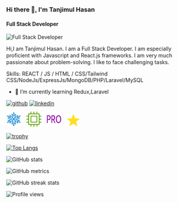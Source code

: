 ### Hi there 👋, I'm Tanjimul Hasan
#### Full Stack Developer
![Full Stack Developer](https://media-exp2.licdn.com/dms/image/C4D16AQHSghMHqhGM0Q/profile-displaybackgroundimage-shrink_200_800/0/1654347673919?e=1661385600&v=beta&t=ET1ShR8xYA_gGQMp-WD9Zii12VLeOurxrF74IEoxkis)

Hi,I am Tanjimul Hasan. I am a Full Stack Developer. I am especially proﬁcient with Javascript and React.js frameworks. I am very much passionate about problem-solving. I like to face challenging tasks.

Skills: REACT / JS / HTML / CSS/Tailwind CSS/NodeJs/ExpressJs/MongoDB/PHP/Laravel/MySQL

- 🌱 I’m currently learning Redux,Laravel 


[<img src='https://cdn.jsdelivr.net/npm/simple-icons@3.0.1/icons/github.svg' alt='github' height='40'>](https://github.com/SHIMANTO50)  [<img src='https://cdn.jsdelivr.net/npm/simple-icons@3.0.1/icons/linkedin.svg' alt='linkedin' height='40'>](https://www.linkedin.com/in/tanjimul-hasan-bb200a221/)  

<a href='https://archiveprogram.github.com/'><img src='https://raw.githubusercontent.com/acervenky/animated-github-badges/master/assets/acbadge.gif' width='40' height='40'></a> <a href='https://docs.github.com/en/developers'><img src='https://raw.githubusercontent.com/acervenky/animated-github-badges/master/assets/devbadge.gif' width='40' height='40'></a> <a href='https://github.com/pricing'><img src='https://raw.githubusercontent.com/acervenky/animated-github-badges/master/assets/pro.gif' width='40' height='40'></a> <a href='https://stars.github.com/'><img src='https://raw.githubusercontent.com/acervenky/animated-github-badges/master/assets/starbadge.gif' width='35' height='35'></a> 

[![trophy](https://github-profile-trophy.vercel.app/?username=SHIMANTO50)](https://github.com/ryo-ma/github-profile-trophy)

[![Top Langs](https://github-readme-stats.vercel.app/api/top-langs/?username=SHIMANTO50)](https://github.com/anuraghazra/github-readme-stats)

![GitHub stats](https://github-readme-stats.vercel.app/api?username=SHIMANTO50&show_icons=true)  

![GitHub metrics](https://metrics.lecoq.io/SHIMANTO50)  

![GitHub streak stats](https://github-readme-streak-stats.herokuapp.com/?user=SHIMANTO50)  

![Profile views](https://gpvc.arturio.dev/SHIMANTO50)  
